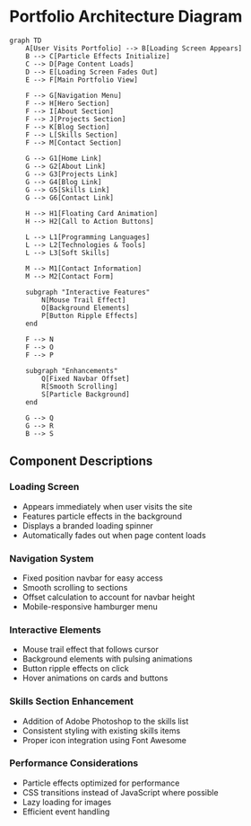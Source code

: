 # Portfolio Architecture Diagram

```mermaid
graph TD
    A[User Visits Portfolio] --> B[Loading Screen Appears]
    B --> C[Particle Effects Initialize]
    C --> D[Page Content Loads]
    D --> E[Loading Screen Fades Out]
    E --> F[Main Portfolio View]

    F --> G[Navigation Menu]
    F --> H[Hero Section]
    F --> I[About Section]
    F --> J[Projects Section]
    F --> K[Blog Section]
    F --> L[Skills Section]
    F --> M[Contact Section]

    G --> G1[Home Link]
    G --> G2[About Link]
    G --> G3[Projects Link]
    G --> G4[Blog Link]
    G --> G5[Skills Link]
    G --> G6[Contact Link]

    H --> H1[Floating Card Animation]
    H --> H2[Call to Action Buttons]

    L --> L1[Programming Languages]
    L --> L2[Technologies & Tools]
    L --> L3[Soft Skills]

    M --> M1[Contact Information]
    M --> M2[Contact Form]

    subgraph "Interactive Features"
        N[Mouse Trail Effect]
        O[Background Elements]
        P[Button Ripple Effects]
    end

    F --> N
    F --> O
    F --> P

    subgraph "Enhancements"
        Q[Fixed Navbar Offset]
        R[Smooth Scrolling]
        S[Particle Background]
    end

    G --> Q
    G --> R
    B --> S
```

## Component Descriptions

### Loading Screen

- Appears immediately when user visits the site
- Features particle effects in the background
- Displays a branded loading spinner
- Automatically fades out when page content loads

### Navigation System

- Fixed position navbar for easy access
- Smooth scrolling to sections
- Offset calculation to account for navbar height
- Mobile-responsive hamburger menu

### Interactive Elements

- Mouse trail effect that follows cursor
- Background elements with pulsing animations
- Button ripple effects on click
- Hover animations on cards and buttons

### Skills Section Enhancement

- Addition of Adobe Photoshop to the skills list
- Consistent styling with existing skills items
- Proper icon integration using Font Awesome

### Performance Considerations

- Particle effects optimized for performance
- CSS transitions instead of JavaScript where possible
- Lazy loading for images
- Efficient event handling
